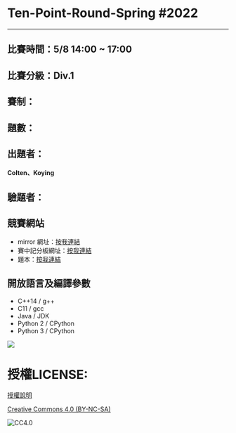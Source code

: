 <br>
<br>

# Ten-Point-Round-Spring  #2022
---

## 比賽時間：5/8 14:00 ~ 17:00

## 比賽分級：Div.1

## 賽制：

## 題數：

## 出題者：
#### Colten、Koying

## 驗題者：
#### 

## 競賽網站
-  mirror 網址：[按我連結]()
-  賽中記分板網址：[按我連結](https://nhdk-ten-point-round.github.io/2022spring)
-  題本：[按我連結](./statement/index.md)
## 開放語言及編譯參數

- C++14 / g+\+
- C11 / gcc
- Java / JDK
- Python 2 / CPython
- Python 3 / CPython

![](https://i.imgur.com/wUTLk3r.png)


# 授權LICENSE:
[授權說明](./LICENSE)
  
[Creative Commons 4.0 (BY-NC-SA)](https://creativecommons.org/licenses/by-nc-sa/4.0/)
  
![CC4.0](https://i.creativecommons.org/l/by-nc-sa/4.0/88x31.png)

